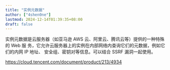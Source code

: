 ```yaml
---
title: "实例元数据"
author: ["4shen0ne"]
lastmod: 2024-12-14T01:39:35+08:00
draft: false
---
```


实例元数据是云服务器（如亚马逊 AWS 云、阿里云、腾讯云等）提供的一种特殊的 Web 服
务，它允许云服务器上的实例在内部网络内查询它们的元数据，例如它们的内网 IP 地址、
安全组、密钥对等信息。可以结合 SSRF 漏洞一起使用。

<https://cloud.tencent.com/document/product/213/4934>
